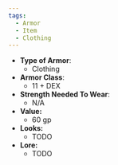 ```yaml
---
tags:
  - Armor
  - Item
  - Clothing
---
```

- __Type of Armor__:
	* Clothing
- __Armor Class__:
	* 11 + DEX
- __Strength Needed To Wear__:
	* N/A
- **Value:**
	- 60 gp
- **Looks:**
	- TODO
- **Lore:**
	- TODO

